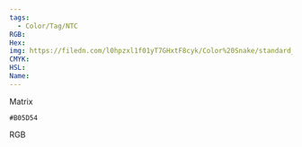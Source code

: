 ```yaml
---
tags:
  - Color/Tag/NTC
RGB:
Hex:
img: https://filedn.com/l0hpzxl1f01yT7GHxtF8cyk/Color%20Snake/standard_csv_to_svg/%23/B05D54.svg
CMYK:
HSL:
Name:
---
```

Matrix
```palette
#B05D54
```
RGB
